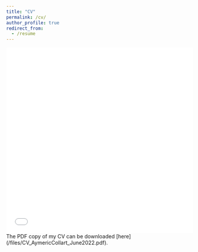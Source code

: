 ```yaml
---
title: "CV"
permalink: /cv/
author_profile: true
redirect_from:
  - /resume
---
```



<iframe src="/files/CV_AymericCollart_June2022.pdf" width="100%" height="500" frameborder="no" border="0" marginwidth="0" marginheight="0"></iframe>
The PDF copy of my CV can be downloaded [here](/files/CV_AymericCollart_June2022.pdf).
